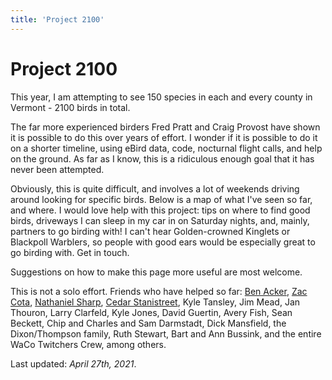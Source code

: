 ```yaml
---
title: 'Project 2100'
---
```

# Project 2100

This year, I am attempting to see 150 species in each and every county in Vermont - 2100 birds in total.

The far more experienced birders Fred Pratt and Craig Provost have shown it is possible to do this over years of effort. I wonder if it is possible to do it on a shorter timeline, using eBird data, code, nocturnal flight calls, and help on the ground. As far as I know, this is a ridiculous enough goal that it has never been attempted.

Obviously, this is quite difficult, and involves a lot of weekends driving around looking for specific birds. Below is a map of what I've seen so far, and where. I would love help with this project: tips on where to find good birds, driveways I can sleep in my car in on Saturday nights, and, mainly, partners to go birding with! I can't hear Golden-crowned Kinglets or Blackpoll Warblers, so people with good ears would be especially great to go birding with. Get in touch.

Suggestions on how to make this page more useful are most welcome.

This is not a solo effort. Friends who have helped so far:
[Ben Acker](https://ebird.org/profile/MTA5MzA2Nw),
[Zac Cota](https://ebird.org/profile/NDIwNDA1/US-VT),
[Nathaniel Sharp](https://ebird.org/vt/profile/MTgxNDYz/US-VT),
[Cedar Stanistreet](https://ebird.org/profile/NDM2MDU1/US-VT),
Kyle Tansley,
Jim Mead,
Jan Thouron,
Larry Clarfeld,
Kyle Jones,
David Guertin,
Avery Fish,
Sean Beckett,
Chip and Charles and Sam Darmstadt,
Dick Mansfield,
the Dixon/Thompson family,
Ruth Stewart,
Bart and Ann Bussink,
and the entire WaCo Twitchers Crew,
among others.

Last updated: *April 27th, 2021*.
